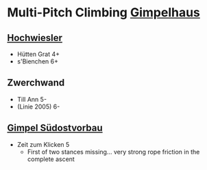 # Multi-Pitch Climbing [Gimpelhaus](http://www.gimpelhaus.at/de/)

## [Hochwiesler](https://www.thecrag.com/climbing/austria/area/332458371)

- Hütten Grat 4+
- s'Bienchen 6+

## Zwerchwand

- Till Ann 5-
- (Linie 2005) 6-

## [Gimpel Südostvorbau](https://www.thecrag.com/climbing/austria/area/2555166402/routes)

- Zeit zum Klicken 5
  - First of two stances missing... very strong rope friction in the complete ascent

